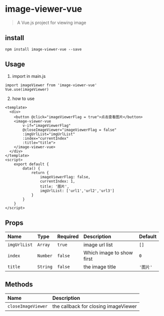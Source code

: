 # image-viewer-vue

> A Vue.js project for viewing image

## install
```
npm install image-viewer-vue --save
```

## Usage
1. import in main.js

```
import imageViewer from 'image-viewer-vue'
Vue.use(imageViewer)
```

2. how to use

```
<template>
  <div>
    <button @click="imageViewerFlag = true">点击查看图片</button>
    <image-viewer-vue 
        v-if="imageViewerFlag" 
        @closeImageViewer="imageViewerFlag = false" 
        :imgUrlList="imgUrlList"
        :index="currentIndex"
        :title="title">
    </image-viewer-vue>
  </div>
</template>
<script>
    export default {
        data() {
            return {
                imageViewerFlag: false,
                currentIndex: 1,
                title: '图片',
                imgUrlList: ['url1','url2','url3']
            }
        }
    }
</script>
```

## Props
| Name | Type | Required | Description | Default |
| :- | :- | :- | :- | :- | 
| `imgUrlList` | `Array`| `true` | image url list | `[]` |
| `index` | `Number`| `false` | Which image to show first | `0` |
| `title` | `String`| `false` | the image title | `'图片'` |

## Methods
| Name | Description |
| :- | :- | 
| `closeImageViewer` | the callback for closing imageViewer | 

